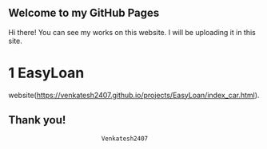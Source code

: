 ## Welcome to my GitHub Pages

Hi there! You can see my works on this website.
I will be uploading it in this site.



# 1 EasyLoan

website(https://venkatesh2407.github.io/projects/EasyLoan/index_car.html).
## Thank you!
                              Venkatesh2407
